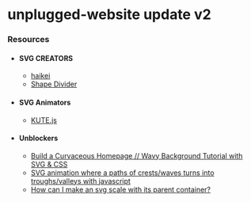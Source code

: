 # unplugged-website update v2

### Resources

- #### SVG CREATORS
  - [haikei](https://app.haikei.app/)
  - [Shape Divider](https://www.shapedivider.app/)

- #### SVG Animators
  - [KUTE.js](https://cdnjs.com/libraries/kute.js)

- #### Unblockers
  - [Build a Curvaceous Homepage // Wavy Background Tutorial with SVG & CSS](https://www.youtube.com/watch?v=lPJVi797Uy0&list=TLPQMTcxMDIwMjEAKDcIlo5UKw&index=1&ab_channel=Fireship)
  - [SVG animation where a paths of crests/waves turns into troughs/valleys with javascript](https://stackoverflow.com/questions/45599791/svg-animation-where-a-paths-of-crests-waves-turns-into-troughs-valleys-with-java)
  - [How can I make an svg scale with its parent container?](https://stackoverflow.com/questions/19484707/how-can-i-make-an-svg-scale-with-its-parent-container)
